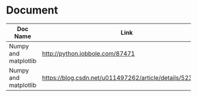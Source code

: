 # Document

|Doc Name             | Link     |   comments|
|---------------------|----------|-----------|
| Numpy and matplotlib| http://python.jobbole.com/87471| 速成|
| Numpy and matplotlib|https://blog.csdn.net/u011497262/article/details/52325705| 速成|


